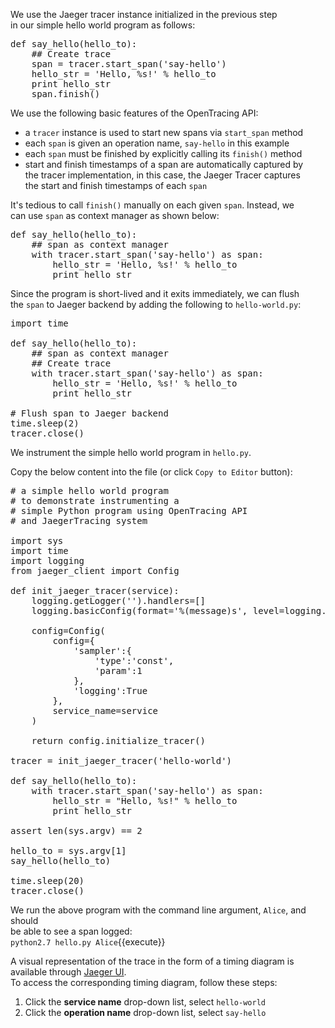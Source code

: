 We use the Jaeger tracer instance initialized in the previous step    
in our simple hello world program as follows:

<pre class="file">
def say_hello(hello_to):
	## Create trace
	span = tracer.start_span('say-hello')
	hello_str = 'Hello, %s!' % hello_to
	print hello_str
	span.finish()
</pre>

We use the following basic features of the OpenTracing API:  
* a `tracer` instance is used to start new spans via `start_span` method
* each `span` is given an operation name, `say-hello` in this example
* each `span` must be finished by explicitly calling its `finish()` method
* start and finish timestamps of a span are automatically captured by   
  the tracer implementation, in this case, the Jaeger Tracer captures  
  the start and finish timestamps of each `span`

It's tedious to call `finish()` manually on each given `span`. Instead, we  
can use `span` as context manager as shown below:

<pre class="file">
def say_hello(hello_to):
	## span as context manager
	with tracer.start_span('say-hello') as span:
		hello_str = 'Hello, %s!' % hello_to
		print hello_str
</pre>

Since the program is short-lived and it exits immediately, we can flush  
the `span` to Jaeger backend by adding the following to `hello-world.py`:

<pre class="file">
import time

def say_hello(hello_to):
	## span as context manager
	## Create trace
	with tracer.start_span('say-hello') as span:
		hello_str = 'Hello, %s!' % hello_to
		print hello_str

# Flush span to Jaeger backend
time.sleep(2)
tracer.close()
</pre>

We instrument the simple hello world program in `hello.py`.

Copy the below content into the file (or click `Copy to Editor` button):

<pre class="file" data-filename="exercise/hello.py" data-target="replace">
# a simple hello world program
# to demonstrate instrumenting a
# simple Python program using OpenTracing API
# and JaegerTracing system

import sys
import time
import logging
from jaeger_client import Config

def init_jaeger_tracer(service):
    logging.getLogger('').handlers=[]
    logging.basicConfig(format='%(message)s', level=logging.DEBUG)

    config=Config(
        config={
            'sampler':{
                'type':'const',
                'param':1
            },
            'logging':True
        },
        service_name=service
    )

    return config.initialize_tracer()

tracer = init_jaeger_tracer('hello-world')

def say_hello(hello_to):
    with tracer.start_span('say-hello') as span:
        hello_str = "Hello, %s!" % hello_to
        print hello_str

assert len(sys.argv) == 2

hello_to = sys.argv[1]
say_hello(hello_to)

time.sleep(20)
tracer.close()
</pre>

We run the above program with the command line argument, `Alice`, and should  
be able to see a span logged:  
`python2.7 hello.py Alice`{{execute}}

A visual representation of the trace in the form of a timing diagram is  
available through [Jaeger UI](https://[[HOST_SUBDOMAIN]]-16686-[[KATACODA_HOST]].environments.katacoda.com/search?service=hello-world&operation=say-hello).    
To access the corresponding timing diagram, follow these steps:  
1. Click the **service name** drop-down list, select `hello-world`
2. Click the **operation name** drop-down list, select `say-hello`
